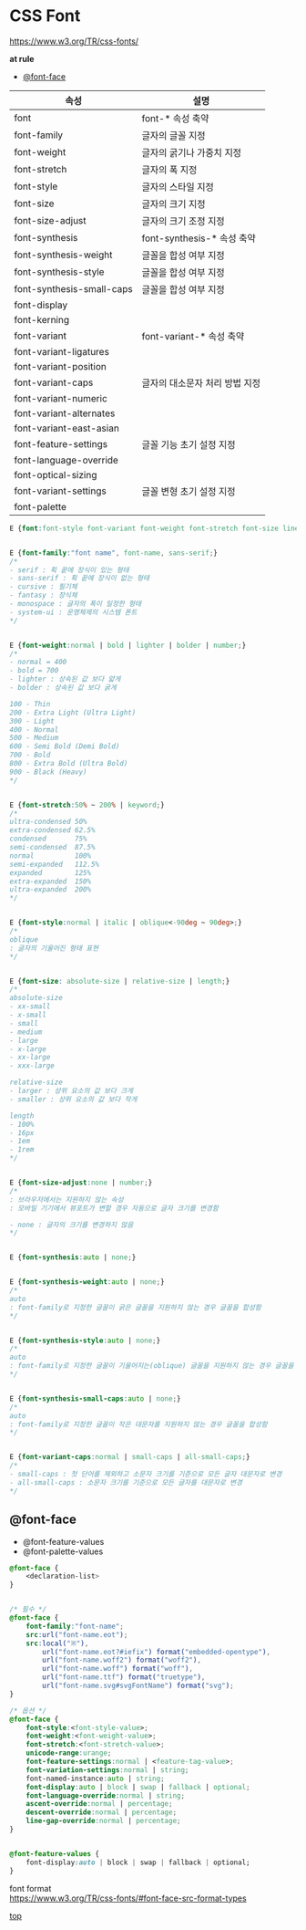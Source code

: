 # CSS Font
https://www.w3.org/TR/css-fonts/


**at rule**
- [@font-face](#@font-face)


속성 | 설명
---|---
font             | font-* 속성 축약
font-family      | 글자의 글꼴 지정
font-weight      | 글자의 굵기나 가중치 지정  
font-stretch     | 글자의 폭 지정  
font-style       | 글자의 스타일 지정
font-size        | 글자의 크기 지정
font-size-adjust | 글자의 크기 조정 지정
font-synthesis   | font-synthesis-* 속성 축약
font-synthesis-weight | 글꼴을 합성 여부 지정  
font-synthesis-style  | 글꼴을 합성 여부 지정  
font-synthesis-small-caps | 글꼴을 합성 여부 지정  
font-display           |
font-kerning           |
font-variant           | font-variant-* 속성 축약
font-variant-ligatures |
font-variant-position  |
font-variant-caps      | 글자의 대소문자 처리 방법 지정
font-variant-numeric   |
font-variant-alternates|
font-variant-east-asian|
font-feature-settings  | 글꼴 기능 초기 설정 지정
font-language-override |
font-optical-sizing    |
font-variant-settings  | 글꼴 변형 초기 설정 지정
font-palette           |


```css
E {font:font-style font-variant font-weight font-stretch font-size line-height font-family;}


E {font-family:"font name", font-name, sans-serif;}
/*
- serif : 획 끝에 장식이 있는 형태
- sans-serif : 획 끝에 장식이 없는 형태
- cursive : 필기체   
- fantasy : 장식체
- monospace : 글자의 폭이 일정한 형태
- system-ui : 운영체제의 시스템 폰트  
*/


E {font-weight:normal | bold | lighter | bolder | number;}
/*
- normal = 400
- bold = 700
- lighter : 상속된 값 보다 얇게  
- bolder : 상속된 값 보다 굵게

100 - Thin
200 - Extra Light (Ultra Light)
300 - Light
400 - Normal
500 - Medium
600 - Semi Bold (Demi Bold)
700 - Bold
800 - Extra Bold (Ultra Bold)
900 - Black (Heavy)
*/


E {font-stretch:50% ~ 200% | keyword;}
/*
ultra-condensed 50%
extra-condensed 62.5%
condensed       75%
semi-condensed  87.5%
normal          100%
semi-expanded   112.5%
expanded        125%
extra-expanded  150%
ultra-expanded  200%
*/


E {font-style:normal | italic | oblique<-90deg ~ 90deg>;}
/*
oblique
: 글자의 기울어진 형태 표현
*/


E {font-size: absolute-size | relative-size | length;}
/*
absolute-size
- xx-small
- x-small
- small
- medium
- large
- x-large
- xx-large
- xxx-large

relative-size
- larger : 상위 요소의 값 보다 크게
- smaller : 상위 요소의 값 보다 작게

length
- 100%
- 16px
- 1em
- 1rem
*/


E {font-size-adjust:none | number;}
/*
: 브라우저에서는 지원하지 않는 속성  
: 모바일 기기에서 뷰포트가 변할 경우 자동으로 글자 크기를 변경함

- none : 글자의 크기를 변경하지 않음
*/


E {font-synthesis:auto | none;}


E {font-synthesis-weight:auto | none;}
/*
auto
: font-family로 지정한 글꼴이 굵은 글꼴을 지원하지 않는 경우 글꼴을 합성함
*/


E {font-synthesis-style:auto | none;}
/*
auto
: font-family로 지정한 글꼴이 기울어지는(oblique) 글꼴을 지원하지 않는 경우 글꼴을 합성함
*/


E {font-synthesis-small-caps:auto | none;}
/*
auto
: font-family로 지정한 글꼴이 작은 대문자를 지원하지 않는 경우 글꼴을 합성함
*/


E {font-variant-caps:normal | small-caps | all-small-caps;}
/*
- small-caps : 첫 단어를 제외하고 소문자 크기를 기준으로 모든 글자 대문자로 변경  
- all-small-caps : 소문자 크기를 기준으로 모든 글자를 대문자로 변경
*/
```



## @font-face

- @font-feature-values
- @font-palette-values


```css
@font-face {
    <declaration-list>
}


/* 필수 */
@font-face {
    font-family:"font-name";
    src:url("font-name.eot");
    src:local("※"),
        url("font-name.eot?#iefix") format("embedded-opentype"),
        url("font-name.woff2") format("woff2"),
        url("font-name.woff") format("woff"),
        url("font-name.ttf") format("truetype"),
        url("font-name.svg#svgFontName") format("svg");
}

/* 옵션 */
@font-face {
    font-style:<font-style-value>;
    font-weight:<font-weight-value>;
    font-stretch:<font-stretch-value>;
    unicode-range:urange;
    font-feature-settings:normal | <feature-tag-value>;
    font-variation-settings:normal | string;
    font-named-instance:auto | string;
    font-display:auto | block | swap | fallback | optional;
    font-language-override:normal | string;
    ascent-override:normal | percentage;
    descent-override:normal | percentage;
    line-gap-override:normal | percentage;
}


@font-feature-values {
    font-display:auto | block | swap | fallback | optional;
}
```

font format    
https://www.w3.org/TR/css-fonts/#font-face-src-format-types



[top](#)
